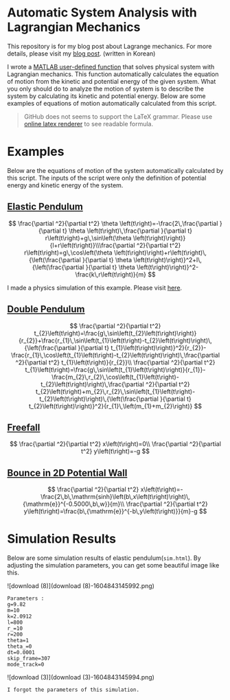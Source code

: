 # Automatic System Analysis with Lagrangian Mechanics

This repository is for my blog post about Lagrange mechanics. For more details, please visit my [blog post](https://unknownpgr.github.io/posts/lagrangian-1). (written in Korean)

I wrote a [MATLAB user-defined function](AutoSolveSystem.m) that solves physical system with Lagrangian mechanics. This function automatically calculates the equation of motion from the kinetic and potential energy of the given system. What you only should do to analyze the motion of system is to describe the system by calculating its kinetic and potential energy. Below are some examples of equations of motion automatically calculated from this script.

> GitHub does not seems to support the LaTeX grammar. Please use [online latex renderer](https://quicklatex.com/) to see readable formula.

# Examples

Below are the equations of motion of the system automatically calculated by this script. The inputs of the script were only the definition of potential energy and kinetic energy of the system.

## [Elastic Pendulum](test_elastic_pendulum.m)

$$
\frac{\partial ^2}{\partial t^2} \theta \left(t\right)=-\frac{2\,\frac{\partial }{\partial t} \theta \left(t\right)\,\frac{\partial }{\partial t} r\left(t\right)+g\,\sin\left(\theta \left(t\right)\right)}{l+r\left(t\right)}\\\frac{\partial ^2}{\partial t^2} r\left(t\right)=g\,\cos\left(\theta \left(t\right)\right)+r\left(t\right)\,{\left(\frac{\partial }{\partial t} \theta \left(t\right)\right)}^2+l\,{\left(\frac{\partial }{\partial t} \theta \left(t\right)\right)}^2-\frac{k\,r\left(t\right)}{m}
$$

I made a physics simulation of this example. Please visit [here](https://unknownpgr.github.io/lagrangian-mechanics/sim.html).

## [Double Pendulum](test_double_pendulum.m)

$$
\frac{\partial ^2}{\partial t^2} t_{2}\left(t\right)=\frac{g\,\sin\left(t_{2}\left(t\right)\right)}{r_{2}}+\frac{r_{1}\,\sin\left(t_{1}\left(t\right)-t_{2}\left(t\right)\right)\,{\left(\frac{\partial }{\partial t} t_{1}\left(t\right)\right)}^2}{r_{2}}-\frac{r_{1}\,\cos\left(t_{1}\left(t\right)-t_{2}\left(t\right)\right)\,\frac{\partial ^2}{\partial t^2} t_{1}\left(t\right)}{r_{2}}\\
\frac{\partial ^2}{\partial t^2} t_{1}\left(t\right)=\frac{g\,\sin\left(t_{1}\left(t\right)\right)}{r_{1}}-\frac{m_{2}\,r_{2}\,\cos\left(t_{1}\left(t\right)-t_{2}\left(t\right)\right)\,\frac{\partial ^2}{\partial t^2} t_{2}\left(t\right)+m_{2}\,r_{2}\,\sin\left(t_{1}\left(t\right)-t_{2}\left(t\right)\right)\,{\left(\frac{\partial }{\partial t} t_{2}\left(t\right)\right)}^2}{r_{1}\,\left(m_{1}+m_{2}\right)}
$$

## [Freefall](test_freefall.m)

$$
\frac{\partial ^2}{\partial t^2} x\left(t\right)=0\\
\frac{\partial ^2}{\partial t^2} y\left(t\right)=-g
$$

## [Bounce in 2D Potential Wall](test_bounce.m)

$$
\frac{\partial ^2}{\partial t^2} x\left(t\right)=-\frac{2\,b\,\mathrm{sinh}\left(b\,x\left(t\right)\right)\,{\mathrm{e}}^{-0.5000\,b\,w}}{m}\\
\frac{\partial ^2}{\partial t^2} y\left(t\right)=\frac{b\,{\mathrm{e}}^{-b\,y\left(t\right)}}{m}-g
$$
# Simulation Results

Below are some simulation results of elastic pendulum(`sim.html`). By adjusting the simulation parameters, you can get some beautiful image like this.

![download (8)](download (8)-1604843145992.png)

```
Parameters : 
g=9.82
m=10
k=2.0912
l=800
r_=10
r=200
theta=1
theta_=0
dt=0.0001
skip_frame=307
mode_track=0
```



![download (3)](download (3)-1604843145994.png)

```
I forgot the parameters of this simulation.
```
